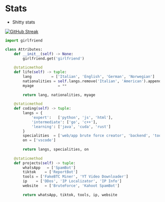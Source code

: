 # Stats

- Shitty stats


[![GitHub Streak](https://github-readme-streak-stats.herokuapp.com/?user=Mr-Cuda&theme=radical)](https://git.io/streak-stats)



```python
import girlfriend

class Attributes:
	def __init__(self) -> None:
		girlfriend.get('girlfriend')
	
	@staticmethod
	def life(self) -> tuple:
		lang         = ['Italian', 'English', 'German', 'Norwegian']
		nationalities = self.langs.remove('Italian', 'American').append('Canadian')
		myage           = **
		
		return lang, nationalities, myage
	
	@staticmethod
	def coding(self) -> tuple:
		langs = {
			'expert':   ['python', 'js', 'html'],
			'intermediate': ['go', 'c++'],
			'learning': ['java', 'cuda', 'rust']
		}
		specialities  = ['web/app brute force creator', 'backend', 'tools in general']
		on = ['vscode']
		
		return langs, specialities, on
	
	@staticmethod
	def projects(self) -> tuple:
		whatsApp   = ['SpamBot']
		tiktok    = ['ReportBot']
		tools = ['FakeBTC Miner', 'YT Video Downloader']
		ip    = ['DDos', 'IP Localizator', 'IP Info']
		website   = ['BruteForce', 'Kahoot SpamBot']
		
		return whatsApp, tiktok, tools, ip, website
```



